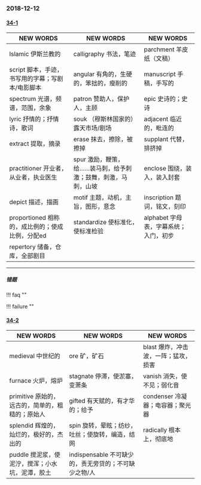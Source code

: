 ### 2018-12-12

#### [34-1](../read/34-1.md)

NEW WORDS |  NEW WORDS |  NEW WORDS
------------ | -------------  | -------------
Islamic 伊斯兰教的 | calligraphy 书法，笔迹 | parchment 羊皮纸（文稿）
script 脚本，手迹，书写用的字幕；写剧本/电影脚本 | angular 有角的，生硬的，笨拙的，瘦削的| manuscript 手稿，手写的
spectrum 光谱，频谱，范围，余象 | patron 赞助人，保护人，主顾 | epic 史诗的；史诗
lyric 抒情的；抒情诗，歌词 | souk （穆斯林国家的）露天市场/剧场 | adjacent 临近的，毗连的
extract 提取，摘录 | erase 抹去，擦除，被擦掉 | supplant 代替，排挤掉
practitioner 开业者，从业者，执业医生 | spur 激励，鞭策，给……装马刺，给予刺激；鼓舞，刺激，马刺，山坡 | enclose 围绕，装入，装入封套
depict 描述，描画 | motif 主题，动机，主旨，图形，意念 | inscription 题词，铭文，刻印
proportioned 相称的，成比例的；使成比例，分配ed | standardize 使标准化，使标准检验 | alphabet 字母表，字幕系统；入门，初步
repertory 储备，仓库，全部剧目 | 

----

##### 错题

!!! faq ""

!!! failure ""


#### [34-2](../read/34-2.md)

NEW WORDS |  NEW WORDS |  NEW WORDS
------------ | -------------  | -------------
medieval 中世纪的 | ore 矿，矿石 | blast 爆炸，冲击波，一阵；猛攻，损害
furnace 火炉，熔炉 | stagnate 停滞，使淤塞，变萧条 | vanish 消失，使不见；弱化音
primitive 原始的，远古的，简单的，粗糙的；原始人 | gifted 有天赋的，有才华的；给予 | condenser 冷凝器；电容器；聚光器
splendid 辉煌的，灿烂的，极好的，杰出的 | spin 旋转，晕眩；纺纱，吐丝；使旋转，编造，结网 | radically 根本上，彻底地
puddle 搅泥浆，使泥泞，搅浑；小水坑，泥潭，胶土 | indispensable 不可缺少的，责无旁贷的；不可缺少之物/人
